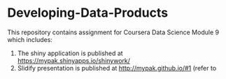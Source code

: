 # Developing-Data-Products

This repository contains assignment for Coursera Data Science Module 9 which includes:
1. The shiny application is published at https://mypak.shinyapps.io/shinywork/
2. Slidify presentation is published at http://mypak.github.io/#1  (refer to 
